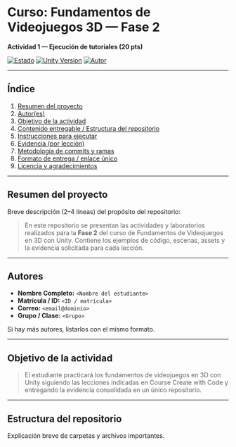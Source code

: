 # Curso: Fundamentos de Videojuegos 3D — Fase 2  
**Actividad 1 — Ejecución de tutoriales (20 pts)**

[![Estado](https://img.shields.io/badge/estado-completo-green)]() <!-- cambia según convenga -->
[![Unity Version](https://img.shields.io/badge/unity-<VERSIÓN>-blue)]()
[![Autor](https://img.shields.io/badge/autor-<NOMBRE>-orange)]()

---

## Índice
1. [Resumen del proyecto](#resumen-del-proyecto)  
2. [Autor(es)](#autores)  
3. [Objetivo de la actividad](#objetivo-de-la-actividad)  
4. [Contenido entregable / Estructura del repositorio](#estructura-del-repositorio)  
5. [Instrucciones para ejecutar](#instrucciones-para-ejecutar)  
6. [Evidencia (por lección)](#evidencia-por-lección)  
7. [Metodología de commits y ramas](#metodología-de-commits-y-ramas)  
8. [Formato de entrega / enlace único](#formato-de-entrega--enlace-único)  
9. [Licencia y agradecimientos](#licencia-y-agradecimientos)

---

## Resumen del proyecto
Breve descripción (2–4 líneas) del propósito del repositorio:  
> En este repositorio se presentan las actividades y laboratorios realizados para la **Fase 2** del curso de Fundamentos de Videojuegos en 3D con Unity. Contiene los ejemplos de código, escenas, assets y la evidencia solicitada para cada lección.

---

## Autores
- **Nombre Completo:** `<Nombre del estudiante>`  
- **Matrícula / ID:** `<ID / matrícula>`  
- **Correo:** `<email@dominio>`  
- **Grupo / Clase:** `<Grupo>`  

Si hay más autores, listarlos con el mismo formato.

---

## Objetivo de la actividad
> El estudiante practicará los fundamentos de videojuegos en 3D con Unity siguiendo las lecciones indicadas en Course Create with Code y entregando la evidencia consolidada en un único repositorio.

---

## Estructura del repositorio
Explicación breve de carpetas y archivos importantes.

